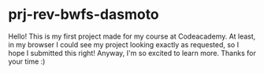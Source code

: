 # prj-rev-bwfs-dasmoto
Hello! This is my first project made for my course at Codeacademy.
At least, in my browser I could see my project looking exactly as requested, so I hope I submitted this right!
Anyway, I'm so excited to learn more. 
Thanks for your time :)
